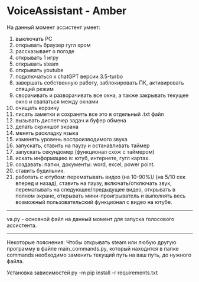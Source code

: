 # VoiceAssistant - Amber

На данный момент ассистент умеет:
1. выключать PC
2. открывать браузер гугл хром
3. рассказывает о погоде
4. открывать 1 игру
5. открывать steam
6. открывать youtube
7. подключаться к chatGPT версии 3.5-turbo
8. завершать собственную работу, заблокировать ПК, активировать спящий режим
9. сворачивать и разворачивать все окна, а также закрывать текущее окно и свапаться между окнами
10. очищать корзину
11. писать заметки и сохранять все это в отдельный .txt файл
12. вызывать диспетчер задач и буфер обмена
13. делать скриншот экрана
14. менять раскладку языка
15. изменять уровень воспроизводимого звука
16. запускать, ставить на паузу и останавливать таймер
17. запускать секундомер (функционал схож с таймером)
18. искать информацию в: ютуб, интернете, гугл картах.
19. создавать: папки, документы: word, excel, power point.
20. ставить будильник.
21. работать с ютубом: перематывать видео (на 10-90%)/ (на 5/10 сек вперед и назад), ставить на паузу, включать/отключать звук, перематывать на следующее/предыдущее видео, открывать в полном экране, открывать мини-проигрыватель и выполнять весь возможный пользовательский функционал с видео на ютубе. 

--------------
va.py - основной файл на данный момент для запуска голосового ассистента.

--------------
Некоторые пояснения:
Чтобы открывать steam или любую другую программу в файле main_commands.py, который находится в папке commands необходимо заменить текущий путь на ваш путь, до нужного файла.

Установка зависимостей 
py -m pip install -r requirements.txt
